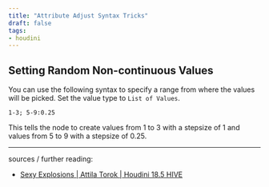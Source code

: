 ```yaml
---
title: "Attribute Adjust Syntax Tricks"
draft: false
tags:
- houdini
---
```


## Setting Random Non-continuous Values

You can use the following syntax to specify a range from where the values will be picked. Set the value type to `List of Values`.

```
1-3; 5-9:0.25 
```

This tells the node to create values from 1 to 3 with a stepsize of 1 and values from 5 to 9 with a stepsize of 0.25.

---

sources / further reading:
- [Sexy Explosions | Attila Torok | Houdini 18.5 HIVE](https://www.youtube.com/watch?v=Gxfq9DZTuRM)

